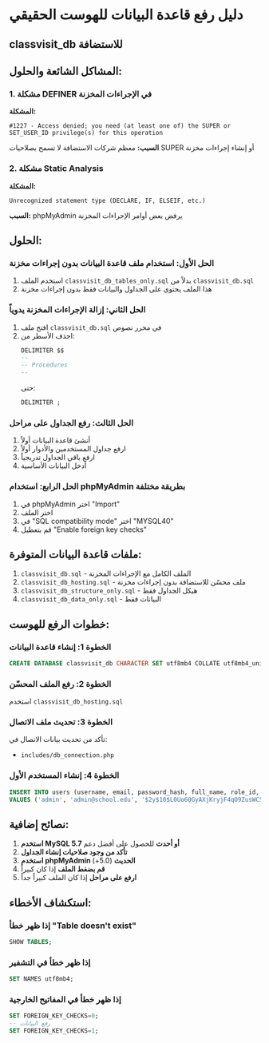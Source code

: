 # دليل رفع قاعدة البيانات للهوست الحقيقي
## classvisit_db للاستضافة

## المشاكل الشائعة والحلول:

### 1. مشكلة DEFINER في الإجراءات المخزنة
**المشكلة:** 
```
#1227 - Access denied; you need (at least one of) the SUPER or SET_USER_ID privilege(s) for this operation
```

**السبب:** معظم شركات الاستضافة لا تسمح بصلاحيات SUPER أو إنشاء إجراءات مخزنة

### 2. مشكلة Static Analysis 
**المشكلة:** 
```
Unrecognized statement type (DECLARE, IF, ELSEIF, etc.)
```

**السبب:** phpMyAdmin يرفض بعض أوامر الإجراءات المخزنة

## الحلول:

### الحل الأول: استخدام ملف قاعدة البيانات بدون إجراءات مخزنة

1. استخدم الملف `classvisit_db_tables_only.sql` بدلاً من `classvisit_db.sql`
2. هذا الملف يحتوي على الجداول والبيانات فقط بدون إجراءات مخزنة

### الحل الثاني: إزالة الإجراءات المخزنة يدوياً

1. افتح ملف `classvisit_db.sql` في محرر نصوص
2. احذف الأسطر من:
   ```sql
   DELIMITER $$
   --
   -- Procedures
   --
   ```
   حتى:
   ```sql
   DELIMITER ;
   ```

### الحل الثالث: رفع الجداول على مراحل

1. أنشئ قاعدة البيانات أولاً
2. ارفع جداول المستخدمين والأدوار أولاً
3. ارفع باقي الجداول تدريجياً
4. أدخل البيانات الأساسية

### الحل الرابع: استخدام phpMyAdmin بطريقة مختلفة

1. في phpMyAdmin اختر "Import"
2. اختر الملف
3. في "SQL compatibility mode" اختر "MYSQL40"
4. قم بتعطيل "Enable foreign key checks"

## ملفات قاعدة البيانات المتوفرة:

1. `classvisit_db.sql` - الملف الكامل مع الإجراءات المخزنة
2. `classvisit_db_hosting.sql` - ملف محسّن للاستضافة بدون إجراءات مخزنة
3. `classvisit_db_structure_only.sql` - هيكل الجداول فقط
4. `classvisit_db_data_only.sql` - البيانات فقط

## خطوات الرفع للهوست:

### الخطوة 1: إنشاء قاعدة البيانات
```sql
CREATE DATABASE classvisit_db CHARACTER SET utf8mb4 COLLATE utf8mb4_unicode_ci;
```

### الخطوة 2: رفع الملف المحسّن
استخدم `classvisit_db_hosting.sql`

### الخطوة 3: تحديث ملف الاتصال
تأكد من تحديث بيانات الاتصال في:
- `includes/db_connection.php`

### الخطوة 4: إنشاء المستخدم الأول
```sql
INSERT INTO users (username, email, password_hash, full_name, role_id, school_id, is_active) 
VALUES ('admin', 'admin@school.edu', '$2y$10$L0Uo60GyAXjKryjF4qO9ZusWC5kqqt4.oYnW1LaBnGLfnBN7PXEsy', 'مدير النظام', 1, 1, 1);
```

## نصائح إضافية:

1. **استخدم MySQL 5.7 أو أحدث** للحصول على أفضل دعم
2. **تأكد من وجود صلاحيات إنشاء الجداول** 
3. **استخدم phpMyAdmin الحديث** (5.0+)
4. **قم بضغط الملف** إذا كان كبيراً
5. **ارفع على مراحل** إذا كان الملف كبيراً جداً

## استكشاف الأخطاء:

### إذا ظهر خطأ "Table doesn't exist"
```sql
SHOW TABLES;
```

### إذا ظهر خطأ في التشفير
```sql
SET NAMES utf8mb4;
```

### إذا ظهر خطأ في المفاتيح الخارجية
```sql
SET FOREIGN_KEY_CHECKS=0;
-- رفع البيانات
SET FOREIGN_KEY_CHECKS=1;
```
